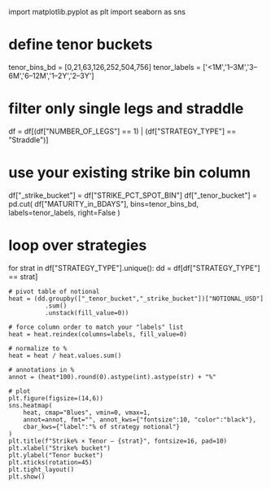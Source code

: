 import matplotlib.pyplot as plt
import seaborn as sns

# define tenor buckets
tenor_bins_bd = [0,21,63,126,252,504,756]
tenor_labels = ['<1M','1–3M','3–6M','6–12M','1–2Y','2–3Y']

# filter only single legs and straddle
df = df[(df["NUMBER_OF_LEGS"] == 1) | (df["STRATEGY_TYPE"] == "Straddle")]

# use your existing strike bin column
df["_strike_bucket"] = df["STRIKE_PCT_SPOT_BIN"]
df["_tenor_bucket"]  = pd.cut(
    df["MATURITY_in_BDAYS"],
    bins=tenor_bins_bd,
    labels=tenor_labels,
    right=False
)

# loop over strategies
for strat in df["STRATEGY_TYPE"].unique():
    dd = df[df["STRATEGY_TYPE"] == strat]

    # pivot table of notional
    heat = (dd.groupby(["_tenor_bucket","_strike_bucket"])["NOTIONAL_USD"]
              .sum()
              .unstack(fill_value=0))

    # force column order to match your "labels" list
    heat = heat.reindex(columns=labels, fill_value=0)

    # normalize to %
    heat = heat / heat.values.sum()

    # annotations in %
    annot = (heat*100).round(0).astype(int).astype(str) + "%"

    # plot
    plt.figure(figsize=(14,6))
    sns.heatmap(
        heat, cmap="Blues", vmin=0, vmax=1,
        annot=annot, fmt="", annot_kws={"fontsize":10, "color":"black"},
        cbar_kws={"label":"% of strategy notional"}
    )
    plt.title(f"Strike% × Tenor – {strat}", fontsize=16, pad=10)
    plt.xlabel("Strike% bucket")
    plt.ylabel("Tenor bucket")
    plt.xticks(rotation=45)
    plt.tight_layout()
    plt.show()
